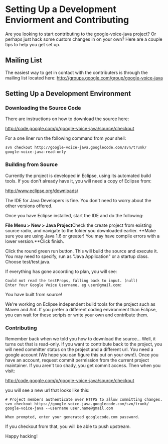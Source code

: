 # Setting Up a Development Enviorment and Contributing #

Are you looking to start contributing to the google-voice-java project?  Or perhaps just hack some custom changes in on your own?  Here are a couple tips to help you get set up.

## Mailing List ##
The easiest way to get in contact with the contributers is through the mailing list located here: http://groups.google.com/group/google-voice-java

## Setting Up a Development Environment ##

### Downloading the Source Code ###

There are instructions on how to download the source here:

http://code.google.com/p/google-voice-java/source/checkout

For a one liner run the following command from your shell:

```
svn checkout http://google-voice-java.googlecode.com/svn/trunk/ google-voice-java-read-only
```

### Building from Source ###

Currently the project is developed in Eclipse, using its automated build tools.  If you don't already have it, you will need a copy of Eclipse from:

http://www.eclipse.org/downloads/

The IDE for Java Developers is fine.  You don't need to worry about the other versions offered.

Once you have Eclipse installed, start the IDE and do the following:

**File Menu > New > Java Project**Check the create project from existing source radio, and navigate to the folder you downloaded earlier.
**Make sure you are using Java 1.6 or greater!  You may have compile errors with a lower version.**Click finish.

Click the round green run button.  This will build the source and execute it.  You may need to specify, run as "Java Application" or a startup class.  Choose test/test.java.

If everything has gone according to plan, you will see:

```
Could not read the testProps, falling back to input. (null)
Enter Your Google Voice Username, eg user@gmail.com:
```

You have built from source!

We're working on Eclipse independent build tools for the project such as Maven and Ant.  If you prefer a different coding environment than Eclipse, you can wait for these scripts or write your own and contribute them.

### Contributing ###

Remember back when we told you how to download the source...  Well, it turns out that is read-only.  If you want to contribute back to the project, you will need committer status on the project and a different url.  You need a google account (We hope you can figure this out on your own!).  Once you have an account, request commit permission from the current project maintainer.  If you aren't too shady, you get commit access.  Then when you visit:

http://code.google.com/p/google-voice-java/source/checkout

you will see a new url that looks like this:

```
# Project members authenticate over HTTPS to allow committing changes.
svn checkout https://google-voice-java.googlecode.com/svn/trunk/ google-voice-java --username user.name@gmail.com

When prompted, enter your generated googlecode.com password.
```

If you checkout from that, you will be able to push upstream.

Happy hacking!